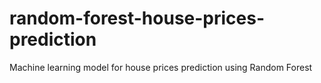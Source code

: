 # random-forest-house-prices-prediction
Machine learning model for house prices prediction using Random Forest
